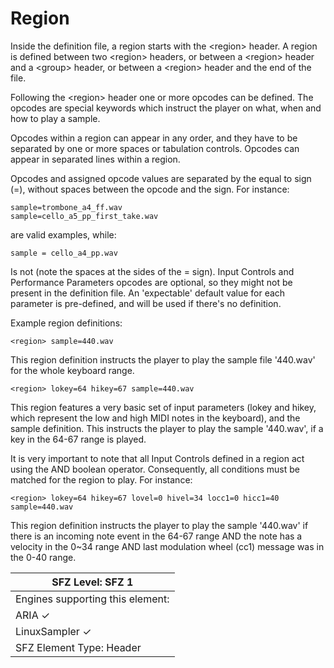 # Region

Inside the definition file, a region starts with the <region\> header. A region
is defined between two <region\> headers, or between a <region\> header and a
<group\> header, or between a <region\> header and the end of the file.

Following the <region\> header one or more opcodes can be defined. The opcodes are
special keywords which instruct the player on what, when and how to play a sample.

Opcodes within a region can appear in any order, and they have to be separated
by one or more spaces or tabulation controls. Opcodes can appear in separated
lines within a region.

Opcodes and assigned opcode values are separated by the equal to sign (=),
without spaces between the opcode and the sign. For instance:

```
sample=trombone_a4_ff.wav
sample=cello_a5_pp_first_take.wav
```

are valid examples, while:

```
sample = cello_a4_pp.wav
```

Is not (note the spaces at the sides of the = sign). Input Controls and
Performance Parameters opcodes are optional, so they might not be present in the
definition file. An 'expectable' default value for each parameter is pre-defined,
and will be used if there's no definition.

Example region definitions:

```
<region> sample=440.wav
```

This region definition instructs the player to play the sample file '440.wav'
for the whole keyboard range.

```
<region> lokey=64 hikey=67 sample=440.wav
```

This region features a very basic set of input parameters (lokey and hikey, which
represent the low and high MIDI notes in the keyboard), and the sample definition.
This instructs the player to play the sample '440.wav',
if a key in the 64-67 range is played.

It is very important to note that all Input Controls defined in a region act
using the AND boolean operator. Consequently, all conditions must be matched for
the region to play. For instance:

```
<region> lokey=64 hikey=67 lovel=0 hivel=34 locc1=0 hicc1=40 sample=440.wav
```

This region definition instructs the player to play the sample '440.wav' if
there is an incoming note event in the 64-67 range AND the note has a velocity
in the 0~34 range AND last modulation wheel (cc1) message was in the 0-40 range.

| SFZ Level: SFZ 1                 |
| -------------------------------- |
| Engines supporting this element: |
| ARIA                           ✓ |
| LinuxSampler                   ✓ |
| SFZ Element Type: Header         |
